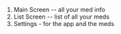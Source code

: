 1. Main Screen -- all your med info
2. List Screen -- list of all your meds
3. Settings - for the app and the meds

~~~

